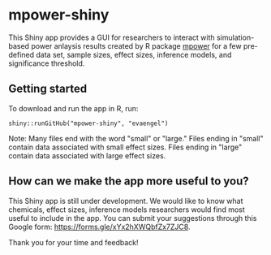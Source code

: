 # mpower-shiny

This Shiny app provides a GUI for researchers to interact with simulation-based power anlaysis results created by R package [mpower](https://github.com/phuchonguyen/mpower) for a few pre-defined data set, sample sizes, effect sizes, inference models, and significance threshold.

## Getting started

To download and run the app in R, run:

```{r}
shiny::runGitHub("mpower-shiny", "evaengel")
```
Note: Many files end with the word "small" or "large." Files ending in "small" contain data associated with small effect sizes. Files ending in "large" contain data associated with large effect sizes. 

## How can we make the app more useful to you?

This Shiny app is still under development. We would like to know what chemicals, effect sizes, inference models researchers would find most useful to include in the app. You can submit your suggestions through this Google form: https://forms.gle/xYx2hXWQbfZx7ZJC8.

Thank you for your time and feedback!
